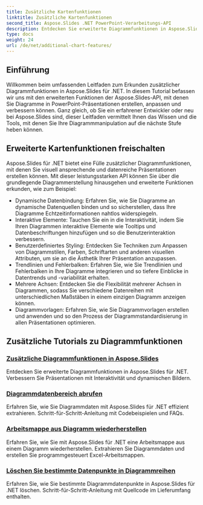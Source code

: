 ```yaml
---
title: Zusätzliche Kartenfunktionen
linktitle: Zusätzliche Kartenfunktionen
second_title: Aspose.Slides .NET PowerPoint-Verarbeitungs-API
description: Entdecken Sie erweiterte Diagrammfunktionen in Aspose.Slides für .NET! Erfahren Sie, wie Sie dynamische, interaktive Diagramme mit benutzerdefinierten Stilen, Trendlinien und mehr erstellen. Werten Sie Ihre Präsentationen mit leistungsstarker Datenvisualisierung auf.
type: docs
weight: 24
url: /de/net/additional-chart-features/
---
```


## Einführung

Willkommen beim umfassenden Leitfaden zum Erkunden zusätzlicher Diagrammfunktionen in Aspose.Slides für .NET. In diesem Tutorial befassen wir uns mit den erweiterten Funktionen der Aspose.Slides-API, mit denen Sie Diagramme in PowerPoint-Präsentationen erstellen, anpassen und verbessern können. Ganz gleich, ob Sie ein erfahrener Entwickler oder neu bei Aspose.Slides sind, dieser Leitfaden vermittelt Ihnen das Wissen und die Tools, mit denen Sie Ihre Diagrammmanipulation auf die nächste Stufe heben können.

## Erweiterte Kartenfunktionen freischalten

Aspose.Slides für .NET bietet eine Fülle zusätzlicher Diagrammfunktionen, mit denen Sie visuell ansprechende und datenreiche Präsentationen erstellen können. Mit dieser leistungsstarken API können Sie über die grundlegende Diagrammerstellung hinausgehen und erweiterte Funktionen erkunden, wie zum Beispiel:

- Dynamische Datenbindung: Erfahren Sie, wie Sie Diagramme an dynamische Datenquellen binden und so sicherstellen, dass Ihre Diagramme Echtzeitinformationen nahtlos widerspiegeln.
- Interaktive Elemente: Tauchen Sie ein in die Interaktivität, indem Sie Ihren Diagrammen interaktive Elemente wie Tooltips und Datenbeschriftungen hinzufügen und so die Benutzerinteraktion verbessern.
- Benutzerdefiniertes Styling: Entdecken Sie Techniken zum Anpassen von Diagrammstilen, Farben, Schriftarten und anderen visuellen Attributen, um sie an die Ästhetik Ihrer Präsentation anzupassen.
- Trendlinien und Fehlerbalken: Erfahren Sie, wie Sie Trendlinien und Fehlerbalken in Ihre Diagramme integrieren und so tiefere Einblicke in Datentrends und -variabilität erhalten.
- Mehrere Achsen: Entdecken Sie die Flexibilität mehrerer Achsen in Diagrammen, sodass Sie verschiedene Datenreihen mit unterschiedlichen Maßstäben in einem einzigen Diagramm anzeigen können.
- Diagrammvorlagen: Erfahren Sie, wie Sie Diagrammvorlagen erstellen und anwenden und so den Prozess der Diagrammstandardisierung in allen Präsentationen optimieren.

## Zusätzliche Tutorials zu Diagrammfunktionen
### [Zusätzliche Diagrammfunktionen in Aspose.Slides](./additional-chart-features/)
Entdecken Sie erweiterte Diagrammfunktionen in Aspose.Slides für .NET. Verbessern Sie Präsentationen mit Interaktivität und dynamischen Bildern.
### [Diagrammdatenbereich abrufen](./chart-get-range/)
Erfahren Sie, wie Sie Diagrammdaten mit Aspose.Slides für .NET effizient extrahieren. Schritt-für-Schritt-Anleitung mit Codebeispielen und FAQs.
### [Arbeitsmappe aus Diagramm wiederherstellen](./chart-recover-workbook/)
Erfahren Sie, wie Sie mit Aspose.Slides für .NET eine Arbeitsmappe aus einem Diagramm wiederherstellen. Extrahieren Sie Diagrammdaten und erstellen Sie programmgesteuert Excel-Arbeitsmappen.
### [Löschen Sie bestimmte Datenpunkte in Diagrammreihen](./clear-specific-chart-series-data-points-data/)
Erfahren Sie, wie Sie bestimmte Diagrammdatenpunkte in Aspose.Slides für .NET löschen. Schritt-für-Schritt-Anleitung mit Quellcode im Lieferumfang enthalten.